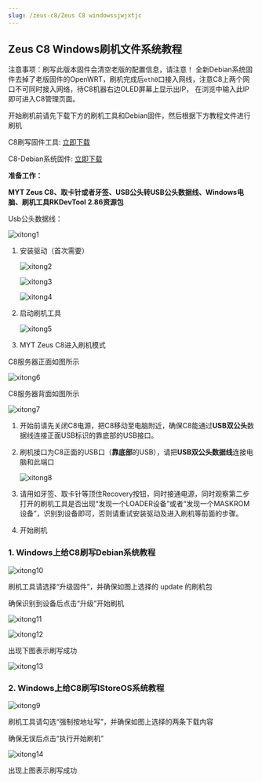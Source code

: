 ```yaml
---
slug: /zeus-c8/Zeus C8 windowssjwjxtjc
---
```

## Zeus C8 Windows刷机文件系统教程

注意事项：刷写此版本固件会清空老版的配置信息，请注意！
全新Debian系统固件去掉了老版固件的OpenWRT，刷机完成后`eth0`口接入网线，注意C8上两个网口不可同时接入网络，待C8机器右边OLED屏幕上显示出IP，
在浏览中输入此IP即可进入C8管理页面。

开始刷机前请先下载下方的刷机工具和Debian固件，然后根据下方教程文件进行刷机

C8刷写固件工具: [立即下载](https://pan.baidu.com/s/1LlykQzxeh_1sBAUfW07Kig?pwd=dchx)

C8-Debian系统固件: [立即下载](https://pan.baidu.com/s/1iwcctjbLOu_KR0veu3S9pQ?pwd=6bdj)



**准备工作：**

**MYT Zeus C8、取卡针或者牙签、USB公头转USB公头数据线、Windows电脑、刷机工具RKDevTool 2.86资源包**

Usb公头数据线：

![xitong1](/img/c8/xitong1.png)



1. 安装驱动（首次需要）

   ![xitong2](/img/c8/xitong2.png)

   ![xitong3](/img/c8/xitong3.png)

   ![xitong4](/img/c8/xitong4.png)

2. 启动刷机工具

   ![xitong5](/img/c8/xitong5.png)

3. MYT Zeus C8进入刷机模式

C8服务器正面如图所示

![xitong6](/img/c8/xitong6.png)

C8服务器背面如图所示

![xitong7](/img/c8/xitong7.png)

1.  开始前请先关闭C8电源，把C8移动至电脑附近，确保C8能通过**USB双公头**数据线连接正面USB标识的靠底部的USB接口。 

2. 刷机接口为C8正面的USB口（**靠底部**的USB），请把**USB双公头数据线**连接电脑和此端口

   ![xitong8](/img/c8/xitong8.png)

3. 请用如牙签、取卡针等顶住Recovery按钮，同时接通电源，同时观察第二步打开的刷机工具是否出现“发现一个LOADER设备”或者“发现一个MASKROM设备”，识别到设备即可，否则请重试安装驱动及进入刷机等前面的步骤。

4.  开始刷机

   

### 1. Windows上给C8刷写Debian系统教程

![xitong10](/img/c8/xitong10.png)

 刷机工具请选择“升级固件”，并确保如图上选择的 update 的刷机包

 确保识别到设备后点击“升级”开始刷机

![xitong11](/img/c8/xitong11.png)

![xitong12](/img/c8/xitong12.png)

 出现下图表示刷写成功

![xitong13](/img/c8/xitong13.png)

### 2. Windows上给C8刷写IStoreOS系统教程

![xitong9](/img/c8/xitong9.png)

刷机工具请勾选“强制按地址写”，并确保如图上选择的两条下载内容

确保无误后点击“执行开始刷机”

![xitong14](/img/c8/xitong14.png)

出现上图表示刷写成功